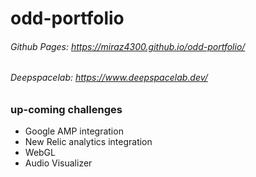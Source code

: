 # odd-portfolio

###### Github Pages: <https://miraz4300.github.io/odd-portfolio/>

###### Deepspacelab: <https://www.deepspacelab.dev/>

### up-coming challenges

* Google AMP integration
* New Relic analytics integration
* WebGL
* Audio Visualizer
